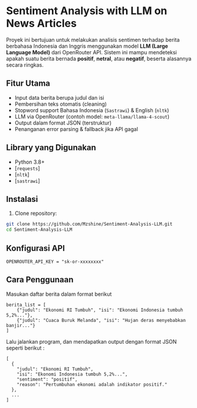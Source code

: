 #  Sentiment Analysis with LLM on News Articles

Proyek ini bertujuan untuk melakukan analisis sentimen terhadap berita berbahasa Indonesia dan Inggris menggunakan model **LLM (Large Language Model)** dari OpenRouter API. Sistem ini mampu mendeteksi apakah suatu berita bernada **positif**, **netral**, atau **negatif**, beserta alasannya secara ringkas.

##  Fitur Utama

-  Input data berita berupa judul dan isi
-  Pembersihan teks otomatis (cleaning)
-  Stopword support Bahasa Indonesia (`Sastrawi`) & English (`nltk`)
-  LLM via OpenRouter (contoh model: `meta-llama/llama-4-scout`)
-  Output dalam format JSON (terstruktur)
-  Penanganan error parsing & fallback jika API gagal

##  Library yang Digunakan

- Python 3.8+
- [`requests`]
- [`nltk`]
- [`sastrawi`]

##  Instalasi

1. Clone repository:

```bash
git clone https://github.com/Mzshine/Sentiment-Analysis-LLM.git
cd Sentiment-Analysis-LLM
```
##  Konfigurasi API
```
OPENROUTER_API_KEY = "sk-or-xxxxxxxx"
```
## Cara Penggunaan 
Masukan daftar berita dalam format berikut 
```
berita_list = [
    {"judul": "Ekonomi RI Tumbuh", "isi": "Ekonomi Indonesia tumbuh 5,2%..."},
    {"judul": "Cuaca Buruk Melanda", "isi": "Hujan deras menyebabkan banjir..."}
]
```
Lalu jalankan program, dan mendapatkan output dengan format JSON seperti berikut :
```
[
  {
    "judul": "Ekonomi RI Tumbuh",
    "isi": "Ekonomi Indonesia tumbuh 5,2%...",
    "sentiment": "positif",
    "reason": "Pertumbuhan ekonomi adalah indikator positif."
  },
  ...
]
```
